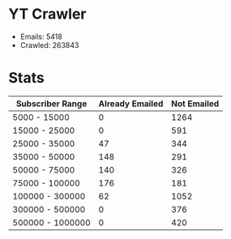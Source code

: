 # YT Crawler
- Emails: 5418
- Crawled: 263843

# Stats
| Subscriber Range  | Already Emailed | Not Emailed |
|-------|-------|-------|
| 5000 - 15000 | 0 | 1264 |
| 15000 - 25000 | 0 | 591 |
| 25000 - 35000 | 47 | 344 |
| 35000 - 50000 | 148 | 291 |
| 50000 - 75000 | 140 | 326 |
| 75000 - 100000 | 176 | 181 |
| 100000 - 300000 | 62 | 1052 |
| 300000 - 500000 | 0 | 376 |
| 500000 - 1000000 | 0 | 420 |
